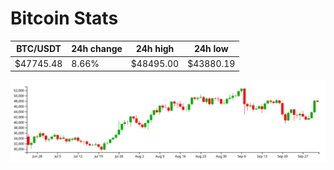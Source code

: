 # Bitcoin Stats

BTC/USDT|24h change|24h high|24h low|
|---|---|---|---|
|$47745.48|8.66%|$48495.00|$43880.19|

<img src="./chart.svg">
